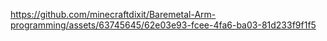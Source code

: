 

https://github.com/minecraftdixit/Baremetal-Arm-programming/assets/63745645/62e03e93-fcee-4fa6-ba03-81d233f9f1f5

